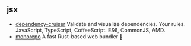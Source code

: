 ## jsx

- [dependency-cruiser](https://github.com/sverweij/dependency-cruiser) Validate and visualize dependencies. Your rules. JavaScript, TypeScript, CoffeeScript. ES6, CommonJS, AMD.
- [monorepo](https://github.com/web-infra-dev/rspack) A fast Rust-based web bundler 🦀️